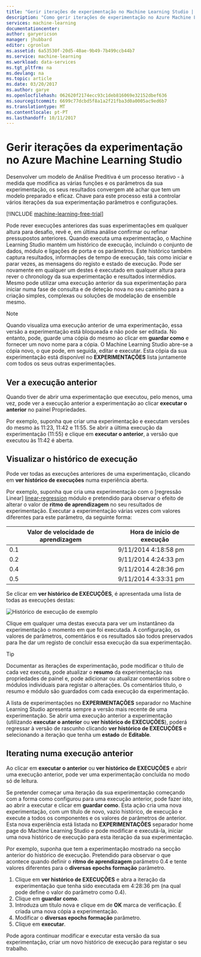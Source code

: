 ```yaml
---
title: "Gerir iterações de experimentação no Machine Learning Studio | Microsoft Docs"
description: "Como gerir iterações de experimentação no Azure Machine Learning Studio"
services: machine-learning
documentationcenter: 
author: garyericson
manager: jhubbard
editor: cgronlun
ms.assetid: 6a53530f-20d5-40ae-9b49-7b499ccb44b7
ms.service: machine-learning
ms.workload: data-services
ms.tgt_pltfrm: na
ms.devlang: na
ms.topic: article
ms.date: 03/20/2017
ms.author: garye
ms.openlocfilehash: 062620f2174ecc93c1deb816069e32152dbef636
ms.sourcegitcommit: 6699c77dcbd5f8a1a2f21fba3d0a0005ac9ed6b7
ms.translationtype: MT
ms.contentlocale: pt-PT
ms.lasthandoff: 10/11/2017
---
```

# <a name="manage-experiment-iterations-in-azure-machine-learning-studio"></a>Gerir iterações da experimentação no Azure Machine Learning Studio
Desenvolver um modelo de Análise Preditiva é um processo iterativo - à medida que modifica as várias funções e os parâmetros da sua experimentação, os seus resultados convergem até achar que tem um modelo preparado e eficaz. Chave para este processo está a controlar vários iterações da sua experimentação parâmetros e configurações.

[!INCLUDE [machine-learning-free-trial](../../../includes/machine-learning-free-trial.md)]

Pode rever execuções anteriores das suas experimentações em qualquer altura para desafio, revê e, em última análise confirmar ou refinar pressupostos anteriores. Quando executa uma experimentação, o Machine Learning Studio mantém um histórico de execução, incluindo o conjunto de dados, módulo e ligações de porta e os parâmetros. Este histórico também captura resultados, informações de tempo de execução, tais como iniciar e parar vezes, as mensagens do registo e estado de execução. Pode ser novamente em qualquer um destes é executado em qualquer altura para rever o chronology da sua experimentação e resultados intermédios. Mesmo pode utilizar uma execução anterior da sua experimentação para iniciar numa fase de consulta e de deteção nova no seu caminho para a criação simples, complexas ou soluções de modelação de ensemble mesmo.

> [!NOTE]
> Quando visualiza uma execução anterior de uma experimentação, essa versão a experimentação está bloqueada e não pode ser editada. No entanto, pode, guarde uma cópia do mesmo ao clicar em **guardar como** e fornecer um novo nome para a cópia. O Machine Learning Studio abre-se a cópia novo, o que pode, em seguida, editar e executar. Esta cópia da sua experimentação está disponível no **EXPERIMENTAÇÕES** lista juntamente com todos os seus outras experimentações.
> 
> 

## <a name="viewing-the-prior-run"></a>Ver a execução anterior
Quando tiver de abrir uma experimentação que executou, pelo menos, uma vez, pode ver a execução anterior a experimentação ao clicar **executar o anterior** no painel Propriedades.

Por exemplo, suponha que criar uma experimentação e executam versões do mesmo às 11:23, 11:42 e 11:55. Se abrir a última execução da experimentação (11:55) e clique em **executar o anterior**, a versão que executou às 11:42 é aberta.

## <a name="viewing-the-run-history"></a>Visualizar o histórico de execução
Pode ver todas as execuções anteriores de uma experimentação, clicando em **ver histórico de execuções** numa experiência aberta.

Por exemplo, suponha que cria uma experimentação com o [regressão Linear] [ linear-regression] módulo e pretendido para observar o efeito de alterar o valor de **ritmo de aprendizagem** no seu resultados de experimentação. Executar a experimentação várias vezes com valores diferentes para este parâmetro, da seguinte forma:

| Valor de velocidade de aprendizagem | Hora de início de execução |
| --- | --- |
| 0.1 |9/11/2014 4:18:58 pm |
| 0.2 |9/11/2014 4:24:33 pm |
| 0.4 |9/11/2014 4:28:36 pm |
| 0.5 |9/11/2014 4:33:31 pm |

Se clicar em **ver histórico de EXECUÇÕES**, é apresentada uma lista de todas as execuções destas:

![Histórico de execução de exemplo][runhistory]

Clique em qualquer uma destas executa para ver um instantâneo da experimentação o momento em que foi executada. A configuração, os valores de parâmetros, comentários e os resultados são todos preservados para lhe dar um registo de concluir essa execução da sua experimentação.

> [!TIP]
> Documentar as iterações de experimentação, pode modificar o título de cada vez executa, pode atualizar o **resumo** da experimentação nas propriedades de painel e, pode adicionar ou atualizar comentários sobre o módulos individuais para registar o alterações. Os comentários título, o resumo e módulo são guardados com cada execução da experimentação.
> 
> 

A lista de experimentações no **EXPERIMENTAÇÕES** separador no Machine Learning Studio apresenta sempre a versão mais recente de uma experimentação. Se abrir uma execução anterior a experimentação (utilizando **executar o anterior** ou **ver histórico de EXECUÇÕES**), poderá regressar à versão de rascunho clicando **ver histórico de EXECUÇÕES** e selecionando a iteração que tenha um **estado** de **Editable**.

## <a name="iterating-on-a-previous-run"></a>Iterating numa execução anterior
Ao clicar em **executar o anterior** ou **ver histórico de EXECUÇÕES** e abrir uma execução anterior, pode ver uma experimentação concluída no modo só de leitura.

Se pretender começar uma iteração da sua experimentação começando com a forma como configurou para uma execução anterior, pode fazer isto, ao abrir a executar e clicar em **guardar como**. Esta ação cria uma nova experimentação, com um título de novo, vazio histórico, de execução e execute a todos os componentes e os valores de parâmetros de anterior. Esta nova experiência está listada no **EXPERIMENTAÇÕES** separador home page do Machine Learning Studio e pode modificar e executá-la, iniciar uma nova histórico de execução para esta iteração da sua experimentação. 

Por exemplo, suponha que tem a experimentação mostrado na secção anterior do histórico de execução. Pretendido para observar o que acontece quando definir o **ritmo de aprendizagem** parâmetro 0.4 e tente valores diferentes para o **diversas epochs formação** parâmetro.

1. Clique em **ver histórico de EXECUÇÕES** e abra a iteração da experimentação que tenha sido executada em 4:28:36 pm (na qual pode define o valor do parâmetro como 0.4).
2. Clique em **guardar como**.
3. Introduza um título nova e clique em de **OK** marca de verificação. É criada uma nova cópia a experimentação.
4. Modificar o **diversas epochs formação** parâmetro.
5. Clique em **executar**.

Pode agora continuar modificar e executar esta versão da sua experimentação, criar um novo histórico de execução para registar o seu trabalho.

<!-- Images -->
[runhistory]:./media/manage-experiment-iterations/viewrunhistory.jpg


<!-- Module References -->
[linear-regression]: https://msdn.microsoft.com/library/azure/31960a6f-789b-4cf7-88d6-2e1152c0bd1a/
